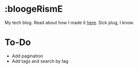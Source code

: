 # :bloogeRismE
My tech blog. Read about how I made it [here](https://bloogeris.me/blog/post/making-of-blooger-is-me/). Sick plug, I know.

# To-Do
- Add pagination
- Add tags and search by tag
